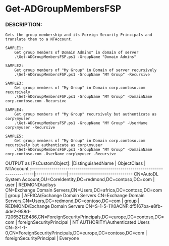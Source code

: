 # Get-ADGroupMembersFSP

### DESCRIPTION:
    Gets the group membership and its Foreign Security Principals and translate them to a NTAccount.
```   
SAMPLE1:
    Get group members of Domain Admins" in domain of server
    .\Get-ADGroupMembersFSP.ps1 -GroupName "Domain Admins"

SAMPLE2:
    Get group members of "My Group" in Domain of server recursively 
    .\Get-ADGroupMembersFSP.ps1 -GroupName "MY Group" -Recursive

SAMPLE3:
    Get group members of "My Group" in Domain corp.contoso.com recursively 
    .\Get-ADGroupMembersFSP.ps1 -GroupName "MY Group" -DomainName corp.contoso.com -Recursive

SAMPLE4:
    Get group members of "My Group" recursively but authenticate as corp\myuser
    .\Get-ADGroupMembersFSP.ps1 -GroupName "MY Group" -UserName corp\myuser -Recursive

SAMPLE5:
    Get group members of "My Group" in Domain corp.contoso.com recursively but authenticate as corp\myuser
    .\Get-ADGroupMembersFSP.ps1 -GroupName "MY Group" -DomainName corp.contoso.com -UserName corp\myuser -Recursive
```
    
OUTPUT as [PsCustomObject]:
|DistinguishedName                                                              | ObjectClass    | NTAccount
:-------------------------------------------------------------------------------|:---------------|:-------------------------------
CN=AutoDL System Account,OU=CoreIdentity,DC=redmond,DC=contoso,DC=com           | user           | REDMOND\adlsys    
CN=Exchange Domain Servers,CN=Users,DC=africa,DC=contoso,DC=com                 | group          | AFRICA\Exchange Domain Servers
CN=Exchange Domain Servers,CN=Users,DC=redmond,DC=contoso,DC=com                | group          | REDMOND\Exchange Domain Servers
CN=S-1-5-11\0ACNF:df5167ba-e8fb-4de2-958d-720652128486,CN=ForeignSecurityPrincipals,DC=europe,DC=contoso,DC=com | foreignSecurityPrincipal | NT AUTHORITY\Authenticated Users
CN=S-1-1-0,CN=ForeignSecurityPrincipals,DC=europe,DC=contoso,DC=com             | foreignSecurityPrincipal | Everyone
